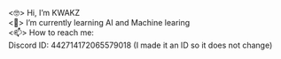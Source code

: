 <🤓> Hi, I’m KWAKZ\
<📖> I’m currently learning AI and Machine learing\
<📫> How to reach me: \
Discord ID: 442714172065579018 (I made it an ID so it does not change)
